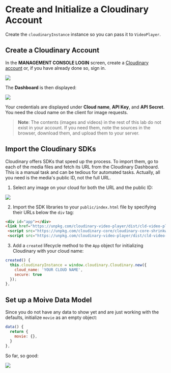 # Create and Initialize a Cloudinary Account 

Create the `cloudinaryInstance` instance so you can pass it to `VideoPlayer`.


## Create a Cloudinary Account

In the **MANAGEMENT CONSOLE LOGIN** screen, create a [Cloudinary account](https://cloudinary.com/users/login) or, if you have already done so, sign in.

![](https://d2mxuefqeaa7sj.cloudfront.net/s_C4E0BB4A3CA481FA22D9AA6239D953F2B1D94D00408DB28F7AB567E3C6C4DB1A_1521618396504_Screen+Shot+2018-03-21+at+8.46.20+AM.png)


The **Dashboard** is then displayed:

![](https://d2mxuefqeaa7sj.cloudfront.net/s_C4E0BB4A3CA481FA22D9AA6239D953F2B1D94D00408DB28F7AB567E3C6C4DB1A_1521618722441_Screen+Shot+2018-03-21+at+8.48.56+AM.png)


Your credentials are displayed under **Cloud name**, **API Key**, and **API Secret**. You need the cloud name on the client  for image requests.


> **Note**: The contents (images and videos) in the rest of this lab do not exist in your account. If you need them, note the sources in the browser, download them, and upload them to your server.


## Import the Cloudinary SDKs

Cloudinary offers SDKs that speed up the process. To import them, go to each of the media files and fetch its URL from the Cloudinary Dashboard. This is a manual task and can be tedious for automated tasks. Actually, all you need is the media's public ID, not the full URL.

1. Select any image on your cloud for both the URL and the public ID:

  ![](https://d2mxuefqeaa7sj.cloudfront.net/s_C4E0BB4A3CA481FA22D9AA6239D953F2B1D94D00408DB28F7AB567E3C6C4DB1A_1521619740815_Screen+Shot+2018-03-21+at+9.06.14+AM.png)

2. Import the SDK libraries to your `public/index.html` file by specifying their URLs below the `div` tag:

  ```html
  <div id="app"></div>
  <link href="https://unpkg.com/cloudinary-video-player/dist/cld-video-player.min.css" rel="stylesheet">
   <script src="https://unpkg.com/cloudinary-core/cloudinary-core-shrinkwrap.min.js" type="text/javascript"></script>
   <script src="https://unpkg.com/cloudinary-video-player/dist/cld-video-player.min.js" type="text/javascript">   </script>
 ```

3. Add a `created` lifecycle method to the `App` object for initializing Cloudinary with your cloud name:

```js
created() {
  this.cloudinaryInstance = window.cloudinary.Cloudinary.new({
    cloud_name: 'YOUR CLOUD NAME',
    secure: true
  });
},
```

## Set up a Moive Data Model

Since you do not have any data to show yet and are just working with the defaults, initialize `movie` as an empty object:

```js
data() {
  return {
    movie: {},
  }
},
```

So far, so good:

![](https://res.cloudinary.com/christekh/image/upload/v1521675046/Screen_Shot_2018-03-22_at_12.26.46_AM_jph6qh.png)